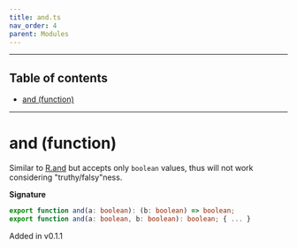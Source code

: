 ```yaml
---
title: and.ts
nav_order: 4
parent: Modules
---
```


---

<h2 class="text-delta">Table of contents</h2>

- [and (function)](#and-function)

---

# and (function)

Similar to [R.and](https://ramdajs.com/docs/#and) but accepts only `boolean` values, thus will not work considering
"truthy/falsy"ness.

**Signature**

```ts
export function and(a: boolean): (b: boolean) => boolean;
export function and(a: boolean, b: boolean): boolean; { ... }
```

Added in v0.1.1
